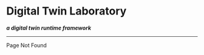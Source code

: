 Digital Twin Laboratory
============

***a digital twin runtime framework***

-------

Page Not Found

